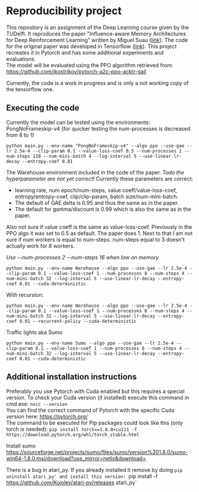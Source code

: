# Reproducibility project
This repository is an assignment of the Deep Learning course given by the TUDelft.
It reproduces the paper "Influence-aware Memory Architectures for Deep Reinforcement Learning" written by Miguel Suau ([link](https://arxiv.org/abs/1911.07643)).
The code for the original paper was developed in Tensorflow ([link](https://github.com/INFLUENCEorg/influence-aware-memory)).  This project recreates it in Pytorch and has some additional experiments and evaluations.   
The model will be evaluated using the PPO algorithm retrieved from: https://github.com/ikostrikov/pytorch-a2c-ppo-acktr-gail

Currently, the code is a work in progress and is only a not working copy of the tensorflow one.

## Executing the code
Currently the model can be tested using the environments:  
PongNoFrameskip-v4 (for quicker testing the num-processes is decreased from 8 to 1)
```
python main.py --env-name "PongNoFrameskip-v4" --algo ppo --use-gae --lr 2.5e-4 --clip-param 0.1 --value-loss-coef 0.5 --num-processes 1 --num-steps 128 --num-mini-batch 4 --log-interval 5 --use-linear-lr-decay --entropy-coef 0.01
```
The Warehouse environment included in the code of the paper.
*Todo the hyperparameter are not yet correct!*
Currently these parameters are correct: 
- learning rate, num epoch/num-steps, value coeff/value-loss-coef, entropy/entropy-coef, clip/clip-param, batch size/num-mini-batch.
- The default of GAE delta is 0.95 and thus the same as in the paper.
- The default for gamma/discount is 0.99 which is also the same as in the paper.

Also not sure if value coeff is the same as value-loss-coef. Previously in the PPO algo it was set to 0.5 as default. The paper does 1.
Next to that I am not sure if num workers is equal to num-steps. num-steps equal to 3 doesn't actually work for 8 workers.

*Use --num-processes 2 --num-steps 16 when low on memory*
```
python main.py --env-name Warehouse --algo ppo --use-gae --lr 2.5e-4 --clip-param 0.1 --value-loss-coef 1 --num-processes 8 --num-steps 4 --num-mini-batch 32 --log-interval 5 --use-linear-lr-decay --entropy-coef 0.01 --cuda-deterministic
```
With recursion:
```
python main.py --env-name Warehouse --algo ppo --use-gae --lr 2.5e-4 --clip-param 0.1 --value-loss-coef 1 --num-processes 8 --num-steps 4 --num-mini-batch 32 --log-interval 5 --use-linear-lr-decay --entropy-coef 0.01 --recurrent-policy --cuda-deterministic
```
Traffic lights aka Sumo
```
python main.py --env-name Sumo --algo ppo --use-gae --lr 2.5e-4 --clip-param 0.1 --value-loss-coef 1 --num-processes 8 --num-steps 4 --num-mini-batch 32 --log-interval 5 --use-linear-lr-decay --entropy-coef 0.01 --cuda-deterministic
```
## Additional installation instructions
Preferably you use Pytorch with Cuda enabled but this requires a special version. To check your Cuda version (if installed) execute 
this command in cmd.exe: `nvcc --version`  
You can find the correct command of Pytorch with the specific Cuda version here: https://pytorch.org/  
The command to be executed for Pip packages could look like this (only torch is needed): `pip install torch==1.8.0+cu111 -f https://download.pytorch.org/whl/torch_stable.html`

Install sumo https://sourceforge.net/projects/sumo/files/sumo/version%201.8.0/sumo-win64-1.8.0.msi/download?use_mirror=netix&download=

There is a bug in atari_py. If you already installed it remove by doing `pip uninstall atari_py' and install this version: `pip install -f https://github.com/Kojoley/atari-py/releases atari_py` 
